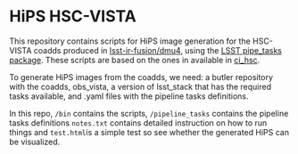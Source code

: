 # HiPS HSC-VISTA
This repository contains scripts for HiPS image generation for the HSC-VISTA coadds produced in [lsst-ir-fusion/dmu4](https://github.com/lsst-uk/lsst-ir-fusion/tree/master/dmu4), using the [LSST pipe_tasks package](https://github.com/lsst/pipe_tasks/tree/main). These scripts are based on the ones in available in [ci_hsc](https://github.com/lsst/ci_hsc_gen3). 

To generate HiPS images from the coadds, we need: a butler repository with the coadds, obs_vista, a version of lsst_stack that has the required tasks available, and .yaml files with the pipeline tasks definitions.

In this repo, ```/bin``` contains the scripts, ```/pipeline_tasks``` contains the pipeline tasks definitions ```notes.txt``` contains detailed instruction on how to run things and ```test.html```is a simple test so see whether the generated HiPS can be visualized.
